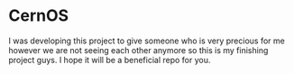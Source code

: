 # CernOS
I was developing this project to give someone who is very precious for me however we are not seeing each other anymore so this is my finishing project guys. I hope it will be a beneficial repo for you.
